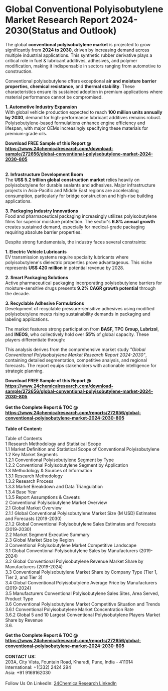 <h1>Global Conventional Polyisobutylene Market Research Report 2024-2030(Status and Outlook)</h1><p>The global <strong>conventional polyisobutylene market</strong> is projected to grow significantly from <strong>2024 to 2030</strong>, driven by increasing demand across multiple industrial applications. This synthetic rubber derivative plays a critical role in fuel &amp; lubricant additives, adhesives, and polymer modification, making it indispensable in sectors ranging from automotive to construction.</p><p>Conventional polyisobutylene offers exceptional <strong>air and moisture barrier properties</strong>, <strong>chemical resistance</strong>, and <strong>thermal stability</strong>. These characteristics ensure its sustained adoption in premium applications where material performance cannot be compromised.</p><p><strong>1. Automotive Industry Expansion</strong><br>
With global vehicle production expected to reach <strong>100 million units annually by 2030</strong>, demand for high-performance lubricant additives remains robust. Polyisobutylene-based formulations enhance engine efficiency and lifespan, with major OEMs increasingly specifying these materials for premium-grade oils.</p><div><b>Download FREE Sample of this Report @ 
            <a href="https://www.24chemicalresearch.com/download-sample/272656/global-conventional-polyisobutylene-market-2024-2030-805">
            https://www.24chemicalresearch.com/download-sample/272656/global-conventional-polyisobutylene-market-2024-2030-805</a></b></div><br><p><strong>2. Infrastructure Development Boom</strong><br>
The <strong>US$ 5.2 trillion global construction market</strong> relies heavily on polyisobutylene for durable sealants and adhesives. Major infrastructure projects in Asia-Pacific and Middle East regions are accelerating consumption, particularly for bridge construction and high-rise building applications.</p><p><strong>3. Packaging Industry Innovations</strong><br>
Food and pharmaceutical packaging increasingly utilizes polyisobutylene films for superior moisture protection. The sector's <strong>6.8% annual growth</strong> creates sustained demand, especially for medical-grade packaging requiring absolute barrier properties.</p><p>Despite strong fundamentals, the industry faces several constraints:</p><p><strong>1. Electric Vehicle Lubricants</strong><br>
EV transmission systems require specialty lubricants where polyisobutylene's dielectric properties prove advantageous. This niche represents <strong>US$ 420 million</strong> in potential revenue by 2028.</p><p><strong>2. Smart Packaging Solutions</strong><br>
Active pharmaceutical packaging incorporating polyisobutylene barriers for moisture-sensitive drugs presents <strong>9.2% CAGR growth potential</strong> through the decade.</p><p><strong>3. Recyclable Adhesive Formulations</strong><br>
Development of recyclable pressure-sensitive adhesives using modified polyisobutylene meets rising sustainability demands in packaging and labeling applications.</p><p>The market features strong participation from <strong>BASF, TPC Group, Lubrizol</strong>, and <strong>INEOS</strong>, who collectively hold over <strong>55%</strong> of global capacity. These players differentiate through:</p><p>This analysis derives from the comprehensive market study <em>"Global Conventional Polyisobutylene Market Research Report 2024-2030"</em>, containing detailed segmentation, competitive analysis, and regional forecasts. The report equips stakeholders with actionable intelligence for strategic planning.</p><div><b>Download FREE Sample of this Report @ 
            <a href="https://www.24chemicalresearch.com/download-sample/272656/global-conventional-polyisobutylene-market-2024-2030-805">
            https://www.24chemicalresearch.com/download-sample/272656/global-conventional-polyisobutylene-market-2024-2030-805</a></b></div><br><div><b>Get the Complete Report & TOC @ 
            <a href="https://www.24chemicalresearch.com/reports/272656/global-conventional-polyisobutylene-market-2024-2030-805">
            https://www.24chemicalresearch.com/reports/272656/global-conventional-polyisobutylene-market-2024-2030-805</a></b></div><br>
            <b>Table of Content:</b><p>Table of Contents<br />
1 Research Methodology and Statistical Scope<br />
1.1 Market Definition and Statistical Scope of Conventional Polyisobutylene<br />
1.2 Key Market Segments<br />
1.2.1 Conventional Polyisobutylene Segment by Type<br />
1.2.2 Conventional Polyisobutylene Segment by Application<br />
1.3 Methodology & Sources of Information<br />
1.3.1 Research Methodology<br />
1.3.2 Research Process<br />
1.3.3 Market Breakdown and Data Triangulation<br />
1.3.4 Base Year<br />
1.3.5 Report Assumptions & Caveats<br />
2 Conventional Polyisobutylene Market Overview<br />
2.1 Global Market Overview<br />
2.1.1 Global Conventional Polyisobutylene Market Size (M USD) Estimates and Forecasts (2019-2030)<br />
2.1.2 Global Conventional Polyisobutylene Sales Estimates and Forecasts (2019-2030)<br />
2.2 Market Segment Executive Summary<br />
2.3 Global Market Size by Region<br />
3 Conventional Polyisobutylene Market Competitive Landscape<br />
3.1 Global Conventional Polyisobutylene Sales by Manufacturers (2019-2024)<br />
3.2 Global Conventional Polyisobutylene Revenue Market Share by Manufacturers (2019-2024)<br />
3.3 Conventional Polyisobutylene Market Share by Company Type (Tier 1, Tier 2, and Tier 3)<br />
3.4 Global Conventional Polyisobutylene Average Price by Manufacturers (2019-2024)<br />
3.5 Manufacturers Conventional Polyisobutylene Sales Sites, Area Served, Product Type<br />
3.6 Conventional Polyisobutylene Market Competitive Situation and Trends<br />
3.6.1 Conventional Polyisobutylene Market Concentration Rate<br />
3.6.2 Global 5 and 10 Largest Conventional Polyisobutylene Players Market Share by Revenue<br />
3.6.</p><div><b>Get the Complete Report & TOC @ 
            <a href="https://www.24chemicalresearch.com/reports/272656/global-conventional-polyisobutylene-market-2024-2030-805">
            https://www.24chemicalresearch.com/reports/272656/global-conventional-polyisobutylene-market-2024-2030-805</a></b></div><br><b>CONTACT US:</b><br>
            203A, City Vista, Fountain Road, Kharadi, Pune, India - 411014<br>
            International: +1(332) 2424 294<br>
            Asia: +91 9169162030 <br><br>
            Follow Us On LinkedIn: <a href="https://www.linkedin.com/company/24chemicalresearch/">24ChemicalResearch LinkedIn</a>